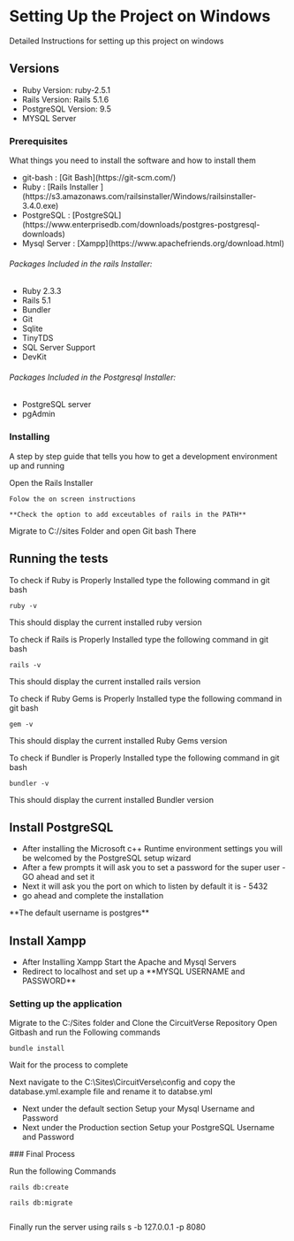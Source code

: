 # Setting Up the Project on Windows

Detailed Instructions for setting up this project on windows

## Versions
<ul>
<li>Ruby Version: ruby-2.5.1</li>
 <li>Rails Version: Rails 5.1.6</li>
 <li>PostgreSQL Version: 9.5</li>
 <li>MYSQL Server</li>
 </ul>

### Prerequisites

What things you need to install the software and how to install them
<ul>
<li>git-bash : [Git Bash](https://git-scm.com/)</li>
<li>Ruby  :    [Rails Installer ](https://s3.amazonaws.com/railsinstaller/Windows/railsinstaller-3.4.0.exe)</li>
<li>PostgreSQL : [PostgreSQL](https://www.enterprisedb.com/downloads/postgres-postgresql-downloads)</li>
<li>Mysql Server : [Xampp](https://www.apachefriends.org/download.html)</li>
  </ul>

###### Packages Included in the rails Installer:
<ul>
  <li>Ruby 2.3.3</li>
  <li>Rails 5.1</li>
  <li>Bundler</li>
  <li>Git</li>
  <li>Sqlite</li>
  <li>TinyTDS</li>
  <li>SQL Server Support</li>
  <li>DevKit</li>
</ul>


###### Packages Included in the Postgresql Installer:


<ul>
  <li>PostgreSQL server</li>
  <li>pgAdmin</li>
</ul>


### Installing

A step by step guide that tells you how to get a development environment up and  running

Open the Rails Installer

```
Folow the on screen instructions

**Check the option to add exceutables of rails in the PATH**

```

Migrate to C://sites Folder
and open Git bash There


## Running the tests

To check if Ruby is Properly Installed type the following command in git bash

```
ruby -v

```
This should display the current installed ruby version


To check if Rails is Properly Installed type the following command in git bash

```
rails -v

```
This should display the current installed rails version


To check if  Ruby Gems is Properly Installed type the following command in git bash

```
gem -v

```
This should display the current installed Ruby Gems version

To check if  Bundler is Properly Installed type the following command in git bash

```
bundler -v

```
This should display the current installed Bundler version




## Install PostgreSQL
<ul>
<li>After installing the Microsoft c++ Runtime environment settings you will be welcomed by the PostgreSQL setup wizard</li>
<li>After a few prompts it will ask you to set a password for the super user - GO ahead and set it</li>
  <li>Next it will ask you the port on which to listen by default it is - 5432</li>
  <li>go ahead and complete the installation</li>
</ul>
**The default username is postgres**


## Install Xampp 
<ul>
  <li>After Installing Xampp Start the Apache and Mysql Servers</li>
  <li>Redirect to localhost and set up a **MYSQL USERNAME and PASSWORD**</li>
</ul>

### Setting up the application

Migrate to the C:/Sites folder and Clone the CircuitVerse Repository
Open Gitbash and run the Following commands

```
bundle install

```
Wait for the process to complete

Next navigate to the C:\Sites\CircuitVerse\config and copy the database.yml.example file and rename it to databse.yml
<ul>
<li>Next under the default section Setup your Mysql Username and Password</li>
<li>Next under the Production  section Setup your PostgreSQL Username and Password</li>
 
</ul>
### Final Process

Run the following Commands

```
rails db:create

rails db:migrate


```
Finally run the server using  rails s -b 127.0.0.1 -p 8080
